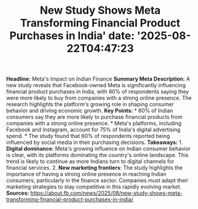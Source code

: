 ﻿---
title: "New Study Shows Meta Transforming Financial Product Purchases in India'
date: '2025-08-22T04:47:23"
category: "Markets"
summary: ""
slug: "new study shows meta transforming financial product purchase"
source_urls:
  - "https://about.fb.com/news/2025/08/new-study-shows-meta-transforming-financial-product-purchases-in-india/"
seo:
  title: "New Study Shows Meta Transforming Financial Product Purchases in India | Hash n Hedge'
  description: '"
  keywords: ["news", "markets", "brief"]
---
**Headline:** Meta's Impact on Indian Finance  **Summary Meta Description:** A new study reveals that Facebook-owned Meta is significantly influencing financial product purchases in India, with 80% of respondents saying they were more likely to buy from companies with a strong online presence. The research highlights the platform's growing role in shaping consumer behavior and driving economic growth.  **Key Points:**  * 80% of Indian consumers say they are more likely to purchase financial products from companies with a strong online presence. * Meta's platforms, including Facebook and Instagram, account for 75% of India's digital advertising spend. * The study found that 60% of respondents reported being influenced by social media in their purchasing decisions.  **Takeaways:**  1. **Digital dominance**: Meta's growing influence on Indian consumer behavior is clear, with its platforms dominating the country's online landscape. This trend is likely to continue as more Indians turn to digital channels for financial services. 2. **New marketing frontiers**: The study highlights the importance of having a strong online presence in reaching Indian consumers, particularly in the finance sector. Companies must adapt their marketing strategies to stay competitive in this rapidly evolving market.  **Sources:** https://about.fb.com/news/2025/08/new-study-shows-meta-transforming-financial-product-purchases-in-india/ 
